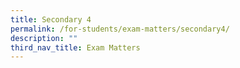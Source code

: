 ```yaml
---
title: Secondary 4
permalink: /for-students/exam-matters/secondary4/
description: ""
third_nav_title: Exam Matters
---
```

